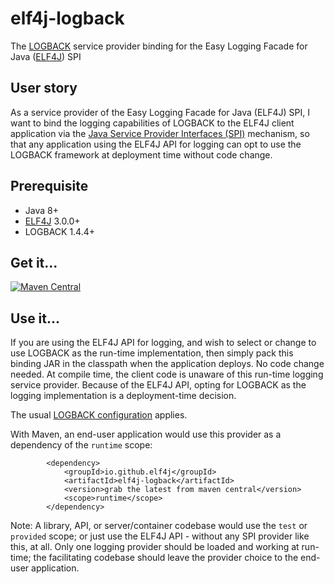 # elf4j-logback

The [LOGBACK](https://logback.qos.ch/) service provider binding for the Easy Logging Facade for
Java ([ELF4J](https://github.com/elf4j/elf4j-api)) SPI

## User story

As a service provider of the Easy Logging Facade for Java (ELF4J) SPI, I want to bind the logging capabilities of
LOGBACK
to the ELF4J client application via
the [Java Service Provider Interfaces (SPI)](https://docs.oracle.com/javase/tutorial/sound/SPI-intro.html) mechanism,
so that any application using the ELF4J API for logging can opt to use the LOGBACK framework at deployment time without
code change.

## Prerequisite

- Java 8+
- [ELF4J](https://github.com/elf4j/elf4j-api) 3.0.0+
- LOGBACK 1.4.4+

## Get it...

[![Maven Central](https://img.shields.io/maven-central/v/io.github.elf4j/elf4j-logback.svg?label=Maven%20Central)](https://search.maven.org/search?q=g:%22io.github.elf4j%22%20AND%20a:%22elf4j-logback%22)

## Use it...

If you are using the ELF4J API for logging, and wish to select or change to use LOGBACK as the run-time implementation,
then simply pack this binding JAR in the classpath when the application deploys. No code change needed. At compile time,
the client code is unaware of this run-time logging service provider. Because of the ELF4J API, opting for LOGBACK as
the logging implementation is a deployment-time decision.

The usual [LOGBACK configuration](https://logback.qos.ch/manual/configuration.html) applies.

With Maven, an end-user application would use this provider as a dependency of the `runtime` scope:

```
        <dependency>
            <groupId>io.github.elf4j</groupId>
            <artifactId>elf4j-logback</artifactId>
            <version>grab the latest from maven central</version>
            <scope>runtime</scope>
        </dependency>
```

Note: A library, API, or server/container codebase would use the `test` or `provided` scope; or just use the ELF4J API -
without any SPI provider like this, at all. Only one logging provider should be loaded and working at run-time; the
facilitating codebase should leave the provider choice to the end-user application.

